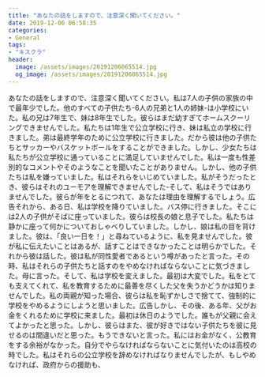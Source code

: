 ```yaml
---
title: "あなたの話をしますので、注意深く聞いてください。"
date: 2019-12-06 06:58:35
categories:
- General
tags:
- "キスクラ"
header:
  image: /assets/images/20191206065514.jpg
  og_image: /assets/images/20191206065514.jpg
---
```


あなたの話をしますので、注意深く聞いてください。私は7人の子供の家族の中で最年少でした。他のすべての子供たち-6人の兄弟と1人の姉妹-は小学校にいた。私の兄は7年生で、妹は8年生でした。彼らはまだ幼すぎてホームスクーリングできませんでした。私たちは1年生で公立学校に行き、妹は私立の学校に行きました。弟は最終学年のために公立学校に行きました。だから彼は他の子供たちとサッカーやバスケットボールをすることができました。しかし、少女たちは私たちが公立学校に通っていることに満足していませんでした。私は一度も性差別的なコメントやそのようなことを聞いたことがありません。しかし、他の子供たちは私を嫌っていました。私はそれらをいじめていました。私がそうだったとき、彼らはそれのユーモアを理解できませんでした-そして、私はそうではありませんでした。彼らが年をとるにつれて、あなたは理由を理解するでしょう。広告それから、ある日、私は学校を降りていました。バス停に行きました。そこには2人の子供がそばに座っていました。彼らは校長の娘と息子でした。私たちは静かに座って何かについておしゃべりしていました。しかし、娘は私の目を背けました。彼は、「良い一日を！」と尋ねているように、私を見ませんでした。彼が私に伝えたいことはあるが、話すことはできなかったことは明らかでした。それから彼は話した。彼は私が同性愛者であるという噂があったと言った。その時、私はそれらの子供たちと話すのをやめなければならないことに気づきました。母に言った。そして、私は学校を変えました。最初は大変でした。私をとても支えてくれて、私を教育するために最善を尽くした父を失うかどうかは知りませんでした。私の両親が知った場合、彼らは私を恥ずかしさで捨てて、強制的に学校をやめるようにしようと思いました。広告しかし、その後、ある年、父がお金をくれるために学校に来ました。最初は休日のようでした。誰もが父親に会えてよかったと思った。しかし、彼らはまた、彼が好きではない子供たちを彼に見せるのは間違いだと思った。もうできないと言った。私にはお金がなく、公教育をする余裕がなかった。自分でやらなければならないことに気付いたのは高校の時でした。私はそれらの公立学校を辞めなければなりませんでしたが、もしやめなければ、政府からの援助も、
